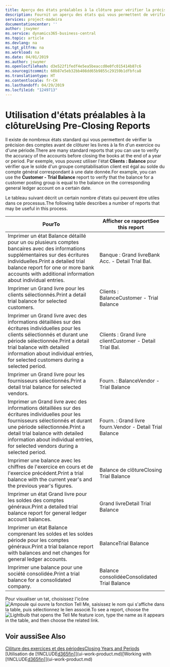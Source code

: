```yaml
---
title: Aperçu des états préalables à la clôture pour vérifier la précision de compte | Microsoft Docs
description: Fournit un aperçu des états qui vous permettent de vérifier la précision des comptes avant de clôturer les livres à la fin d'un exercice ou d'une période.
services: project-madeira
documentationcenter: ''
author: jswymer
ms.service: dynamics365-business-central
ms.topic: article
ms.devlang: na
ms.tgt_pltfrm: na
ms.workload: na
ms.date: 04/01/2019
ms.author: jswymer
ms.openlocfilehash: d3e522f1fedf4e5ea5beaccd0e0fc015414b87c6
ms.sourcegitcommit: 60b87e5eb32bb408dd65b9855c29159b1dfbfca8
ms.translationtype: HT
ms.contentlocale: fr-CH
ms.lasthandoff: 04/29/2019
ms.locfileid: "1249713"
---
```

# <a name="using-pre-closing-reports"></a><span data-ttu-id="c85c4-103">Utilisation d'états préalables à la clôture</span><span class="sxs-lookup"><span data-stu-id="c85c4-103">Using Pre-Closing Reports</span></span>
<span data-ttu-id="c85c4-104">Il existe de nombreux états standard qui vous permettent de vérifier la précision des comptes avant de clôturer les livres à la fin d'un exercice ou d'une période.</span><span class="sxs-lookup"><span data-stu-id="c85c4-104">There are many standard reports that you can use to verify the accuracy of the accounts before closing the books at the end of a year or period.</span></span> <span data-ttu-id="c85c4-105">Par exemple, vous pouvez utiliser l'état **Clients : Balance** pour vérifier que le solde d'un groupe comptabilisation client est égal au solde du compte général correspondant à une date donnée.</span><span class="sxs-lookup"><span data-stu-id="c85c4-105">For example, you can use the **Customer - Trial Balance** report to verify that the balance for a customer posting group is equal to the balance on the corresponding general ledger account on a certain date.</span></span>

<span data-ttu-id="c85c4-106">Le tableau suivant décrit un certain nombre d'états qui peuvent être utiles dans ce processus.</span><span class="sxs-lookup"><span data-stu-id="c85c4-106">The following table describes a number of reports that may be useful in this process.</span></span>

| <span data-ttu-id="c85c4-107">Pour</span><span class="sxs-lookup"><span data-stu-id="c85c4-107">To</span></span> | <span data-ttu-id="c85c4-108">Afficher ce rapport</span><span class="sxs-lookup"><span data-stu-id="c85c4-108">See this report</span></span> |
| --- | --- |
| <span data-ttu-id="c85c4-109">Imprimer un état Balance détaillé pour un ou plusieurs comptes bancaires avec des informations supplémentaires sur des écritures individuelles.</span><span class="sxs-lookup"><span data-stu-id="c85c4-109">Print a detailed trial balance report for one or more bank accounts with additional information about individual entries.</span></span> |<span data-ttu-id="c85c4-110">Banque : Grand livre</span><span class="sxs-lookup"><span data-stu-id="c85c4-110">Bank Acc. - Detail Trial Bal.</span></span> |
| <span data-ttu-id="c85c4-111">Imprimer un Grand livre pour les clients sélectionnés.</span><span class="sxs-lookup"><span data-stu-id="c85c4-111">Print a detail trial balance for selected customers.</span></span> |<span data-ttu-id="c85c4-112">Clients : Balance</span><span class="sxs-lookup"><span data-stu-id="c85c4-112">Customer - Trial Balance</span></span> |
| <span data-ttu-id="c85c4-113">Imprimer un Grand livre avec des informations détaillées sur des écritures individuelles pour les clients sélectionnés et durant une période sélectionnée.</span><span class="sxs-lookup"><span data-stu-id="c85c4-113">Print a detail trial balance with detailed information about individual entries, for selected customers during a selected period.</span></span> |<span data-ttu-id="c85c4-114">Clients : Grand livre client</span><span class="sxs-lookup"><span data-stu-id="c85c4-114">Customer - Detail Trial Bal.</span></span> |
| <span data-ttu-id="c85c4-115">Imprimer un Grand livre pour les fournisseurs sélectionnés.</span><span class="sxs-lookup"><span data-stu-id="c85c4-115">Print a detail trial balance for selected vendors.</span></span> |<span data-ttu-id="c85c4-116">Fourn. : Balance</span><span class="sxs-lookup"><span data-stu-id="c85c4-116">Vendor - Trial Balance</span></span> |
| <span data-ttu-id="c85c4-117">Imprimer un Grand livre avec des informations détaillées sur des écritures individuelles pour les fournisseurs sélectionnés et durant une période sélectionnée.</span><span class="sxs-lookup"><span data-stu-id="c85c4-117">Print a detail trial balance with detailed information about individual entries, for selected vendors during a selected period.</span></span> |<span data-ttu-id="c85c4-118">Fourn. : Grand livre fourn.</span><span class="sxs-lookup"><span data-stu-id="c85c4-118">Vendor - Detail Trial Balance</span></span> |
| <span data-ttu-id="c85c4-119">Imprimer une balance avec les chiffres de l'exercice en cours et de l'exercice précédent.</span><span class="sxs-lookup"><span data-stu-id="c85c4-119">Print a trial balance with the current year's and the previous year's figures.</span></span> |<span data-ttu-id="c85c4-120">Balance de clôture</span><span class="sxs-lookup"><span data-stu-id="c85c4-120">Closing Trial Balance</span></span> |
| <span data-ttu-id="c85c4-121">Imprimer un état Grand livre pour les soldes des comptes généraux.</span><span class="sxs-lookup"><span data-stu-id="c85c4-121">Print a detailed trial balance report for general ledger account balances.</span></span> |<span data-ttu-id="c85c4-122">Grand livre</span><span class="sxs-lookup"><span data-stu-id="c85c4-122">Detail Trial Balance</span></span> |
| <span data-ttu-id="c85c4-123">Imprimer un état Balance comprenant les soldes et les soldes période pour les comptes généraux.</span><span class="sxs-lookup"><span data-stu-id="c85c4-123">Print a trial balance report with balances and net changes for general ledger accounts.</span></span> |<span data-ttu-id="c85c4-124">Balance</span><span class="sxs-lookup"><span data-stu-id="c85c4-124">Trial Balance</span></span> |
| <span data-ttu-id="c85c4-125">Imprimer une balance pour une société consolidée.</span><span class="sxs-lookup"><span data-stu-id="c85c4-125">Print a trial balance for a consolidated company.</span></span> |<span data-ttu-id="c85c4-126">Balance consolidée</span><span class="sxs-lookup"><span data-stu-id="c85c4-126">Consolidated Trial Balance</span></span> |

<span data-ttu-id="c85c4-127">Pour visualiser un tat, choisissez l'icône ![Ampoule qui ouvre la fonction Tell Me](media/ui-search/search_small.png "Dites-moi ce que vous voulez faire"), saisissez le nom qui s'affiche dans la table, puis sélectionnez le lien associé.</span><span class="sxs-lookup"><span data-stu-id="c85c4-127">To see a report, choose the ![Lightbulb that opens the Tell Me feature](media/ui-search/search_small.png "Tell me what you want to do") icon, type the name as it appears in the table, and then choose the related link.</span></span>

## <a name="see-also"></a><span data-ttu-id="c85c4-128">Voir aussi</span><span class="sxs-lookup"><span data-stu-id="c85c4-128">See Also</span></span>
[<span data-ttu-id="c85c4-129">Clôture des exercices et des périodes</span><span class="sxs-lookup"><span data-stu-id="c85c4-129">Closing Years and Periods</span></span>](year-close-years-periods.md)  
<span data-ttu-id="c85c4-130">[Utilisation de [!INCLUDE[d365fin](includes/d365fin_md.md)]](ui-work-product.md)</span><span class="sxs-lookup"><span data-stu-id="c85c4-130">[Working with [!INCLUDE[d365fin](includes/d365fin_md.md)]](ui-work-product.md)</span></span>

